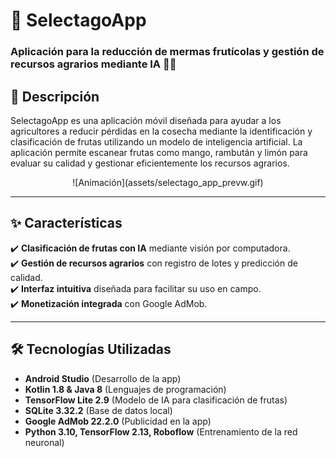 # 📱 SelectagoApp  

### Aplicación para la reducción de mermas frutícolas y gestión de recursos agrarios mediante IA 🍎🍋  

## 📖 Descripción  
SelectagoApp es una aplicación móvil diseñada para ayudar a los agricultores a reducir pérdidas en la cosecha mediante la identificación y clasificación de frutas utilizando un modelo de inteligencia artificial. 
La aplicación permite escanear frutas como mango, rambután y limón para evaluar su calidad y gestionar eficientemente los recursos agrarios.  

<center>
  ![Animación](assets/selectago_app_prevw.gif)
</center>

---

## ✨ Características  
✔️ **Clasificación de frutas con IA** mediante visión por computadora.  
✔️ **Gestión de recursos agrarios** con registro de lotes y predicción de calidad.  
✔️ **Interfaz intuitiva** diseñada para facilitar su uso en campo.  
✔️ **Monetización integrada** con Google AdMob.  

---

## 🛠️ Tecnologías Utilizadas  
- **Android Studio** (Desarrollo de la app)  
- **Kotlin 1.8 & Java 8** (Lenguajes de programación)  
- **TensorFlow Lite 2.9** (Modelo de IA para clasificación de frutas)  
- **SQLite 3.32.2** (Base de datos local)  
- **Google AdMob 22.2.0** (Publicidad en la app)  
- **Python 3.10, TensorFlow 2.13, Roboflow** (Entrenamiento de la red neuronal) 
